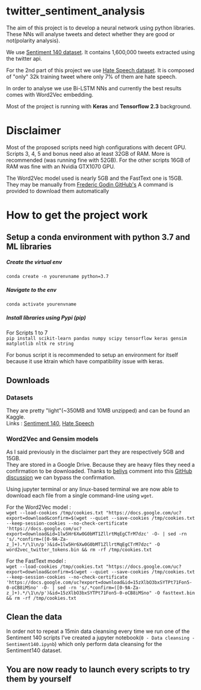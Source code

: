 # twitter_sentiment_analysis
The aim of this project is to develop a neural network using python libraries.  
These NNs will analyse tweets and detect whether they are good or not(polarity analysis).

We use [Sentiment 140 dataset](https://www.kaggle.com/kazanova/sentiment140). It contains 1,600,000 tweets extracted using the twitter api.

For the 2nd part of this project we use [Hate Speech dataset](https://www.kaggle.com/arkhoshghalb/twitter-sentiment-analysis-hatred-speech). It is composed of "only" 32k training tweet where only 7% of them are hate speech.

In order to analyse we use Bi-LSTM NNs and currently the best results comes with Word2Vec embedding.

Most of the project is running with **Keras** and **Tensorflow 2.3** background.  

# Disclaimer
Most of the proposed scripts need high configurations with decent GPU.  
Scripts 3, 4, 5 and bonus need also at least 32GB of RAM. More is recommended (was running fine with 52GB). For the other scripts 16GB of RAM was fine with an Nvidia GTX1070 GPU.  

The Word2Vec model used is nearly 5GB and the FastText one is 15GB. They may be manually from [Frederic Godin GitHub's](https://github.com/FredericGodin/TwitterEmbeddings)
A command is provided to download them automatically

# How to get the project work
## Setup a conda environment with python 3.7 and ML libraries
##### Create the virtual env
`conda create -n yourenvname python=3.7`

##### Navigate to the env
`conda activate yourenvname`

##### Install libraries using Pypi (pip)  
For Scripts 1 to 7  
`pip install scikit-learn pandas numpy scipy tensorflow keras gensim matplotlib nltk re string`

For bonus script it is recommended to setup an environment for itself because it use ktrain which have compatibility issue with keras.  

## Downloads
### Datasets
They are pretty "light"(~350MB and 10MB unzipped) and can be found an Kaggle.  
Links : [Sentiment 140](https://www.kaggle.com/kazanova/sentiment140), [Hate Speech](https://www.kaggle.com/arkhoshghalb/twitter-sentiment-analysis-hatred-speech)  
  
### Word2Vec and Gensim models
As I said previously in the disclaimer part they are respectively 5GB and 15GB.  
They are stored in a Google Drive. Because they are heavy files they need a confirmation to be downloaded.
Thanks to [beliys](https://github.com/beliys) comment into this [GitHub discussion](https://gist.github.com/iamtekeste/3cdfd0366ebfd2c0d805#gistcomment-2316906) we can bypass the confirmation.

Using jupyter terminal or any linux-based terminal we are now able to download each file from a single command-line using `wget`.  

For the Word2Vec model :  
`wget --load-cookies /tmp/cookies.txt "https://docs.google.com/uc?export=download&confirm=$(wget --quiet --save-cookies /tmp/cookies.txt --keep-session-cookies --no-check-certificate 'https://docs.google.com/uc?export=download&id=1lw5Hr6Xw0G0bMT1ZllrtMqEgCTrM7dzc' -O- | sed -rn 's/.*confirm=([0-9A-Za-z_]+).*/\1\n/p')&id=1lw5Hr6Xw0G0bMT1ZllrtMqEgCTrM7dzc" -O word2vec_twitter_tokens.bin && rm -rf /tmp/cookies.txt`

For the FastText model :  
`wget --load-cookies /tmp/cookies.txt "https://docs.google.com/uc?export=download&confirm=$(wget --quiet --save-cookies /tmp/cookies.txt --keep-session-cookies --no-check-certificate 'https://docs.google.com/uc?export=download&id=15zXlbO3bxSYTPt71Fon5-0-oCB8iMSno' -O- | sed -rn 's/.*confirm=([0-9A-Za-z_]+).*/\1\n/p')&id=15zXlbO3bxSYTPt71Fon5-0-oCB8iMSno" -O fasttext.bin && rm -rf /tmp/cookies.txt`

## Clean the data
In order not to repeat a 15min data cleansing every time we run one of the Sentiment 140 scripts I've created a jupyter notebook(`0 - Data cleansing - Sentiment140.ipynb`) which only perform data cleansing for the Sentiment140 dataset.

## You are now ready to launch every scripts to try them by yourself

